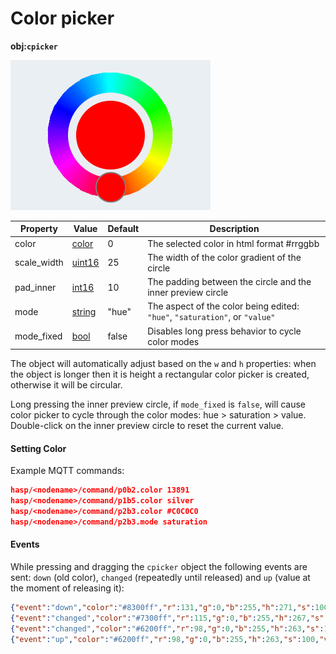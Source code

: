 # Color picker
**obj:`cpicker`**

![lv_cpicker](images/lv_ex_cpicker_1.png)

| Property    | Value        | Default | Description
|-------------|--------------|---------|--------------
| color       | [color][1]   | 0       | The selected color in html format #rrggbb
| scale_width | [uint16][9]  | 25      | The width of the color gradient of the circle
| pad_inner   | [int16][9]   | 10      | The padding between the circle and the inner preview circle
| mode        | [string][10] | "hue"   | The aspect of the color being edited: `"hue"`, `"saturation"`, or `"value"`
| mode_fixed  | [bool][2]    | false   | Disables long press behavior to cycle color modes

The object will automatically adjust based on the `w` and `h` properties: when the object is longer then it is height a rectangular color picker is created, otherwise it will be circular.

Long pressing the inner preview circle, if `mode_fixed` is `false`, will cause color picker to cycle through the color modes: hue > saturation > value. Double-click on the inner preview circle to reset the current value.

#### Setting Color

Example MQTT commands:
```json linenums="1"
hasp/<nodename>/command/p0b2.color 13891
hasp/<nodename>/command/p1b5.color silver
hasp/<nodename>/command/p2b3.color #C0C0C0
hasp/<nodename>/command/p2b3.mode saturation
```

#### Events

While pressing and dragging the `cpicker` object the following events are sent: `down` (old color), `changed` (repeatedly until released) and `up` (value at the moment of releasing it):

```json linenums="1"
{"event":"down","color":"#8300ff","r":131,"g":0,"b":255,"h":271,"s":100,"v":100}
{"event":"changed","color":"#7300ff","r":115,"g":0,"b":255,"h":267,"s":100,"v":100}
{"event":"changed","color":"#6200ff","r":98,"g":0,"b":255,"h":263,"s":100,"v":100}
{"event":"up","color":"#6200ff","r":98,"g":0,"b":255,"h":263,"s":100,"v":100}
```
   
[1]: ../data-types.md#colors
[2]: ../data-types.md#boolean
[3]: ../../firmware/configuration/gpio.md#groupid
[4]: ../styling.md#general
[5]: ../styling.md#image
[6]: ../styling.md#value
[7]: ../styling.md#line
[8]: ../styling.md#scale
[9]: ../data-types.md#integer
[10]: ../data-types.md#string
[11]: ../data-types.md#json-object
[12]: ../styling.md
[13]: ../styling.md#padding-and-margin
[14]: ../styling.md#text
[15]: ../data-types.md#variables
[16]: https://lvgl.io/tools/imageconverter
[17]: ../../integrations/home-assistant/sampl_conf.md#using-tags
[18]: ../styling.md#parts
